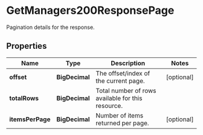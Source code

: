 

# GetManagers200ResponsePage

Pagination details for the response.

## Properties

| Name | Type | Description | Notes |
|------------ | ------------- | ------------- | -------------|
|**offset** | **BigDecimal** | The offset/index of the current page. |  [optional] |
|**totalRows** | **BigDecimal** | Total number of rows available for this resource. |  |
|**itemsPerPage** | **BigDecimal** | Number of items returned per page. |  [optional] |



